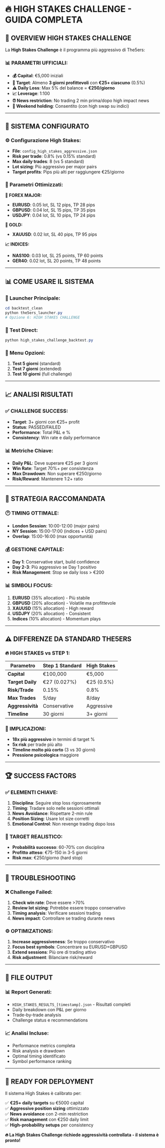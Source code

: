 # 🔥 HIGH STAKES CHALLENGE - GUIDA COMPLETA

## 🎯 **OVERVIEW HIGH STAKES CHALLENGE**

La **High Stakes Challenge** è il programma più aggressivo di The5ers:

### **📊 PARAMETRI UFFICIALI:**
- **💰 Capital**: €5,000 iniziali
- **🎯 Target**: Almeno **3 giorni profittevoli** con **€25+ ciascuno** (0.5%)
- **⚠️ Daily Loss**: Max 5% del balance = **€250/giorno**
- **📈 Leverage**: 1:100
- **⏰ News restriction**: No trading 2 min prima/dopo high impact news
- **🌙 Weekend holding**: Consentito (con high swap su indici)

---

## 🚀 **SISTEMA CONFIGURATO**

### **⚙️ Configurazione High Stakes:**
- **File**: `config_high_stakes_aggressive.json`
- **Risk per trade**: 0.8% (vs 0.15% standard)
- **Max daily trades**: 8 (vs 5 standard)
- **Lot sizing**: Più aggressivo per major pairs
- **Target profits**: Pips più alti per raggiungere €25/giorno

### **🔧 Parametri Ottimizzati:**

**💱 FOREX MAJOR:**
- **EURUSD**: 0.05 lot, SL 12 pips, TP 28 pips
- **GBPUSD**: 0.04 lot, SL 15 pips, TP 35 pips  
- **USDJPY**: 0.04 lot, SL 10 pips, TP 24 pips

**🥇 GOLD:**
- **XAUUSD**: 0.02 lot, SL 40 pips, TP 95 pips

**📈 INDICES:**
- **NAS100**: 0.03 lot, SL 25 points, TP 60 points
- **GER40**: 0.02 lot, SL 20 points, TP 48 points

---

## 📊 **COME USARE IL SISTEMA**

### **🎯 Launcher Principale:**
```powershell
cd backtest_clean
python the5ers_launcher.py
# Opzione 6: HIGH STAKES CHALLENGE
```

### **📅 Test Direct:**
```powershell
python high_stakes_challenge_backtest.py
```

### **🔧 Menu Opzioni:**
1. **Test 5 giorni** (standard)
2. **Test 7 giorni** (extended)  
3. **Test 10 giorni** (full challenge)

---

## 📈 **ANALISI RISULTATI**

### **✅ CHALLENGE SUCCESS:**
- **Target**: 3+ giorni con €25+ profit
- **Status**: PASSED/FAILED
- **Performance**: Total P&L e %
- **Consistency**: Win rate e daily performance

### **📊 Metriche Chiave:**
- **Daily P&L**: Deve superare €25 per 3 giorni
- **Win Rate**: Target 70%+ per consistenza
- **Max Drawdown**: Non superare €250/giorno
- **Risk/Reward**: Mantenere 1:2+ ratio

---

## 🎯 **STRATEGIA RACCOMANDATA**

### **🕐 TIMING OTTIMALE:**
- **London Session**: 10:00-12:00 (major pairs)
- **NY Session**: 15:00-17:00 (indices + USD pairs)
- **Overlap**: 15:00-16:00 (max opportunità)

### **💰 GESTIONE CAPITALE:**
- **Day 1**: Conservative start, build confidence
- **Day 2-3**: Più aggressivo se Day 1 positivo
- **Risk Management**: Stop se daily loss > €200

### **📊 SIMBOLI FOCUS:**
1. **EURUSD** (35% allocation) - Più stabile
2. **GBPUSD** (20% allocation) - Volatile ma profittevole
3. **XAUUSD** (15% allocation) - High reward
4. **USDJPY** (20% allocation) - Consistent
5. **Indices** (10% allocation) - Momentum plays

---

## ⚠️ **DIFFERENZE DA STANDARD THE5ERS**

### **🔥 HIGH STAKES vs STEP 1:**

| Parametro | Step 1 Standard | High Stakes |
|-----------|----------------|-------------|
| **Capital** | €100,000 | €5,000 |
| **Target Daily** | €27 (0.027%) | €25 (0.5%) |
| **Risk/Trade** | 0.15% | 0.8% |
| **Max Trades** | 5/day | 8/day |
| **Aggressività** | Conservative | Aggressive |
| **Timeline** | 30 giorni | 3+ giorni |

### **🎯 IMPLICAZIONI:**
- **18x più aggressivo** in termini di target %
- **5x risk** per trade più alto
- **Timeline molto più corto** (3 vs 30 giorni)
- **Pressione psicologica** maggiore

---

## 🏆 **SUCCESS FACTORS**

### **✅ ELEMENTI CHIAVE:**
1. **Disciplina**: Seguire stop loss rigorosamente
2. **Timing**: Tradare solo nelle sessioni ottimali
3. **News Avoidance**: Rispettare 2-min rule
4. **Position Sizing**: Usare lot size corretti
5. **Emotional Control**: Non revenge trading dopo loss

### **🎯 TARGET REALISTICO:**
- **Probabilità successo**: 60-70% con disciplina
- **Profitto atteso**: €75-150 in 3-5 giorni
- **Risk max**: €250/giorno (hard stop)

---

## 🔧 **TROUBLESHOOTING**

### **❌ Challenge Failed:**
1. **Check win rate**: Deve essere >70%
2. **Review lot sizing**: Potrebbe essere troppo conservativo
3. **Timing analysis**: Verificare sessioni trading
4. **News impact**: Controllare se trading durante news

### **⚙️ OPTIMIZATIONS:**
1. **Increase aggressiveness**: Se troppo conservativo
2. **Focus best symbols**: Concentrare su EURUSD+GBPUSD
3. **Extend sessions**: Più ore di trading attivo
4. **Risk adjustment**: Bilanciare risk/reward

---

## 📄 **FILE OUTPUT**

### **📊 Report Generati:**
- `HIGH_STAKES_RESULTS_[timestamp].json` - Risultati completi
- Daily breakdown con P&L per giorno
- Trade-by-trade analysis
- Challenge status e recommendations

### **📈 Analisi Incluse:**
- Performance metrics completa
- Risk analysis e drawdown
- Optimal timing identificato
- Symbol performance ranking

---

## 🚀 **READY FOR DEPLOYMENT**

Il sistema High Stakes è calibrato per:

✅ **€25+ daily targets** su €5000 capital  
✅ **Aggressive position sizing** ottimizzato  
✅ **News avoidance** con 2-min restriction  
✅ **Risk management** con €250 daily limit  
✅ **High-probability setups** per consistency  

**🔥 La High Stakes Challenge richiede aggressività controllata - il sistema è pronto!**
